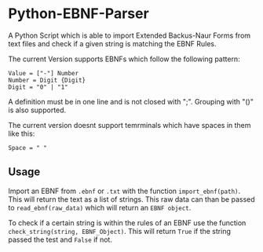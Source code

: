 # Python-EBNF-Parser
A Python Script which is able to import Extended Backus-Naur Forms from text files and check if a given string is matching the EBNF Rules.

The current Version supports EBNFs which follow the following pattern:

```
Value = ["-"] Number
Number = Digit {Digit}
Digit = "0" | "1" 
```

A definition must be in one line and is not closed with ";". 
Grouping with "()" is also supported. 

The current version doesnt support temrminals which have spaces in them like this:
```
Space = " "
``` 

## Usage
Import an EBNF from `.ebnf` or `.txt` with the function `import_ebnf(path)`. This will return the text as a list of strings.
This raw data can than be passed to `read_ebnf(raw_data)` which will return an `EBNF object`.

To check if a certain string is within the rules of an EBNF use the function `check_string(string, EBNF_Object)`.
This will return `True` if the string passed the test and `False` if not.
